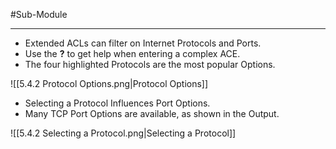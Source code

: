 #Sub-Module 

---
- Extended ACLs can filter on Internet Protocols and Ports.
- Use the **?** to get help when entering a complex ACE.
- The four highlighted Protocols are the most popular Options.

![[5.4.2 Protocol Options.png|Protocol Options]]

- Selecting a Protocol Influences Port Options.
- Many TCP Port Options are available, as shown in the Output.

![[5.4.2 Selecting a Protocol.png|Selecting a Protocol]]